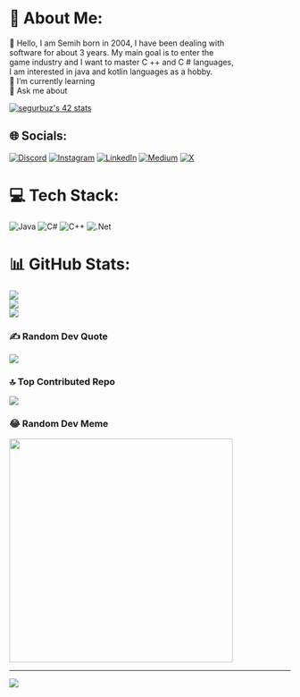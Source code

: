 # 💫 About Me:
🔭 Hello, I am Semih born in 2004, I have been dealing with <br>      software for about 3 years. My main goal is to enter the <br>      game industry and I want to master C ++ and C # languages, <br>      I am interested in java and kotlin languages as a hobby.<br>🌱 I’m currently learning<br>💬 Ask me about

[![segurbuz's 42 stats](https://badge.mediaplus.ma/starryblue/segurbuz?UM6P=off)](https://github.com/Keopsfenks)


## 🌐 Socials:
[![Discord](https://img.shields.io/badge/Discord-%237289DA.svg?logo=discord&logoColor=white)](https://discord.gg/keopsfenks) [![Instagram](https://img.shields.io/badge/Instagram-%23E4405F.svg?logo=Instagram&logoColor=white)](https://instagram.com/gurbuzsemih19) [![LinkedIn](https://img.shields.io/badge/LinkedIn-%230077B5.svg?logo=linkedin&logoColor=white)](https://www.linkedin.com/in/semih-gurbuz) [![Medium](https://img.shields.io/badge/Medium-12100E?logo=medium&logoColor=white)](https://medium.com/@keopsfenks) [![X](https://img.shields.io/badge/X-black.svg?logo=X&logoColor=white)](https://twitter.com/keopsfenkstr) 

# 💻 Tech Stack:
![Java](https://img.shields.io/badge/java-%23ED8B00.svg?style=for-the-badge&logo=openjdk&logoColor=white) ![C#](https://img.shields.io/badge/c%23-%23239120.svg?style=for-the-badge&logo=csharp&logoColor=white) ![C++](https://img.shields.io/badge/c++-%2300599C.svg?style=for-the-badge&logo=c%2B%2B&logoColor=white) ![.Net](https://img.shields.io/badge/.NET-5C2D91?style=for-the-badge&logo=.net&logoColor=white) 
# 📊 GitHub Stats:
![](https://github-readme-stats.vercel.app/api?username=Keopsfenks&theme=radical&hide_border=false&include_all_commits=true&count_private=true)<br/>
![](https://github-readme-streak-stats.herokuapp.com/?user=Keopsfenks&theme=radical&hide_border=false)<br/>
![](https://github-readme-stats.vercel.app/api/top-langs/?username=Keopsfenks&theme=radical&hide_border=false&include_all_commits=true&count_private=true&layout=compact)

### ✍️ Random Dev Quote
![](https://quotes-github-readme.vercel.app/api?type=horizontal&theme=radical)

### 🔝 Top Contributed Repo
![](https://github-contributor-stats.vercel.app/api?username=Keopsfenks&limit=5&theme=dark&combine_all_yearly_contributions=true)

### 😂 Random Dev Meme
<img src='https://randommeme-five.vercel.app/' style="height: 400px;"/>

---
[![](https://visitcount.itsvg.in/api?id=Keopsfenks&icon=9&color=10)](https://visitcount.itsvg.in)

<!-- Proudly created with GPRM ( https://gprm.itsvg.in ) -->

